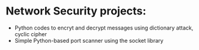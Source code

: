 # Network Security projects: 
- Python codes to encryt and decrypt messages using dictionary attack, cyclic cipher
- Simple Python-based port scanner using the socket library
